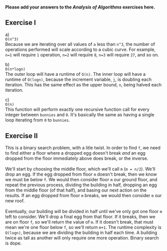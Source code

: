 #### Please add your answers to the **_Analysis of Algorithms_** exercises here.

## Exercise I

a)
<br>
`O(n^3)`
<br>
Because we are iterating over all values of `a` less than `n^3`, the number of operations performed will scale according to a cubic curve. For example, `n=1` will require `1` operation, `n=2` will require `8`, `n=3` will require `27`, and so on.

b)
<br>
`O(n*logn)`
<br>
The outer loop will have a runtime of `O(n)`. The inner loop will have a runtime of `O(logn)`, because the increment variable, `j`, is doubling each iteration. This has the same effect as the upper bound, `n`, being halved each iteration.

c)
<br>
`O(n)`
<br>
This function will perform exactly one recursive function call for every integer between `bunnies` and `0`. It's basically the same as having a single loop iterating from `0` to `bunnies`.

## Exercise II

This is a binary search problem, with a litle twist. In order to find `f`, we need to find either a floor where a dropped egg doesn't break _and_ an egg dropped from the floor immediately above does break, or the inverse.
<br>
<br>
We'll start by choosing the middle floor, which we'll call `m` (`m = n/2`). We'll drop an egg. If the egg dropped from floor `m` doesn't break, then we know we must be below `f`. We would then consider floor `m` our ground floor, and repeat the previous process, dividing the building in half, dropping an egg from the middle floor (of that half), and basing our next action on the results. If an egg dropped from floor `m` breaks, we would then consider `m` our new roof.
<br>
<br>
Eventually, our building will be divided in half until we've only got one floor `m` left to consider. We'll drop a final egg from that floor. If it breaks, then we are on floor `f`, so we'll return the value of `m`. If it doesn't break, that must mean we're one floor below `f`, so we'll return `m+1`.
The runtime complexity is `O(logn)`, because we are dividing the building in half each time. A building twice as tall as another will only require one more operation. Binary search is dope.
